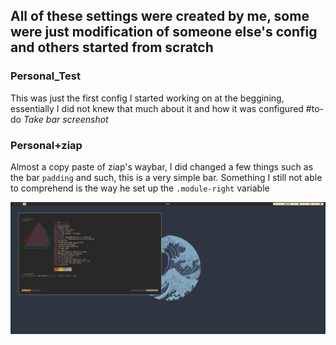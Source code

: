 ## All of these settings were created by me, some were just modification of someone else's config and others started from scratch

### Personal_Test
This was just the first config I started working on at the beggining, essentially I did not knew that much about it and how it was configured #to-do *Take bar screenshot*

### Personal+ziap
Almost a copy paste of ziap's waybar, I did changed a few things such as the bar `padding` and such, this is a very simple bar. Something I still not able to comprehend is the way he set up the `.module-right` variable

![Personal_ziap.png](configs/waybar_l/img/Personal_ziap.png)
